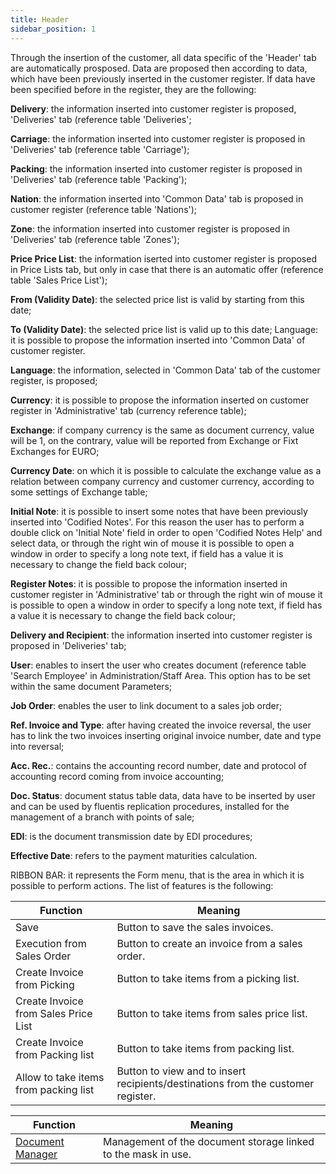 ```yaml
---
title: Header
sidebar_position: 1
---
```


Through the insertion of the customer, all data specific of the 'Header' tab are automatically prosposed. Data are proposed then according to data, which have been previously inserted in the customer register. If data have been specified before in the register, they are the following:

**Delivery**: the information inserted into customer register is proposed, 'Deliveries' tab (reference table 'Deliveries'; 

**Carriage**: the information inserted into customer register is proposed in 'Deliveries' tab (reference table 'Carriage'); 

**Packing**: the information inserted into customer register is proposed in 'Deliveries' tab (reference table 'Packing'); 

**Nation**: the information inserted into 'Common Data' tab is proposed in customer register (reference table 'Nations'); 

**Zone**: the information inserted into customer register is proposed in 'Deliveries' tab (reference table 'Zones'); 

**Price Price List**: the information iserted into customer register is proposed in Price Lists tab, but only in case that there is an automatic offer (reference table 'Sales Price List'); 

**From (Validity Date)**: the selected price list is valid by starting from this date; 

**To (Validity Date)**: the selected price list is valid up to this date; Language: it is possible to propose the information inserted into 'Common Data' of customer register.

**Language**: the information, selected in 'Common Data' tab of the customer register, is proposed; 

**Currency**: it is possible to propose the information inserted on customer register in 'Administrative' tab (currency reference table); 

**Exchange**: if company currency is the same as document currency, value will be 1, on the contrary, value will be reported from Exchange or Fixt Exchanges for EURO; 

**Currency Date**: on which it is possible to calculate the exchange value as a relation between company currency and customer currency, according to some settings of Exchange table;

**Initial Note**: it is possible to insert some notes that have been previously inserted into 'Codified Notes'. For this reason the user has to perform a double click on 'Initial Note' field in order to open 'Codified Notes Help' and select data, or through the right win of mouse it is possible to open a window in order to specify a long note text, if field has a value it is necessary to change the field back colour;  

**Register Notes**: it is possible to propose the information inserted in customer register in 'Administrative' tab or through the right win of mouse it is possible to open a window in order to specify a long note text, if field has a value it is necessary to change the field back colour; 

**Delivery and Recipient**: the information inserted into customer register is proposed in 'Deliveries' tab;

**User**: enables to insert the user who creates document (reference table 'Search Employee' in Administration/Staff Area. This option has to be set within the same document Parameters;

**Job Order**: enables the user to link document to a sales job order; 

**Ref. Invoice and Type**: after having created the invoice reversal, the user has to link the two invoices inserting original invoice number, date and type into reversal; 

**Acc. Rec.**: contains the accounting record number, date and protocol of accounting record coming from invoice accounting; 

**Doc. Status**: document status table data, data have to be inserted by user and can be used by fluentis replication procedures, installed for the management of a branch with points of sale; 

**EDI**: is the document transmission date by EDI procedures; 

**Effective Date**: refers to the payment maturities calculation.

RIBBON BAR: it represents the Form menu, that is the area in which it is possible to perform actions. The list of features is the following:



| Function | Meaning |
| --- | --- |
| Save | Button to save the sales invoices. |
| Execution from Sales Order | Button to create an invoice from a sales order. |
| Create Invoice from Picking | Button to take items from a picking list. |
| Create Invoice from Sales Price List | Button to take items from sales price list. |
| Create Invoice from Packing list | Button to take items from packing list. |
| Allow to take items from packing list | Button to view and to insert recipients/destinations from the customer register.  |



| Function | Meaning |
| --- | --- |
|  [Document Manager](/docs/guide/common/operations-with-data/document-manager)  | Management of the document storage linked to the mask in use. |






